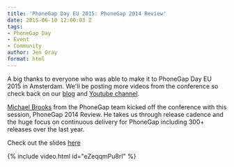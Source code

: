 ```yaml
---
title: 'PhoneGap Day EU 2015: PhoneGap 2014 Review'
date: 2015-06-10 12:00:03 Z
tags:
- PhoneGap Day
- Event
- Community
author: Jen Gray
format: html
---
```


A big thanks to everyone who was able to make it to PhoneGap Day EU 2015 in Amsterdam. We'll be posting more videos from the conference so check back on our [blog](http://phonegap.com/blog/tag/phonegap-day/) and [Youtube channel](https://www.youtube.com/user/PhoneGap).

[Michael Brooks](https://twitter.com/mwbrooks) from the PhoneGap team kicked off the conference with this session, PhoneGap 2014 Review. He takes us through release cadence and the huge focus on continuous delivery for PhoneGap including 300+ releases over the last year.

Check out the slides [here](http://www.slideshare.net/mwbrooks/phonegap-daymwbrooks)

{% include video.html id="eZeqqmPu8rI" %}
